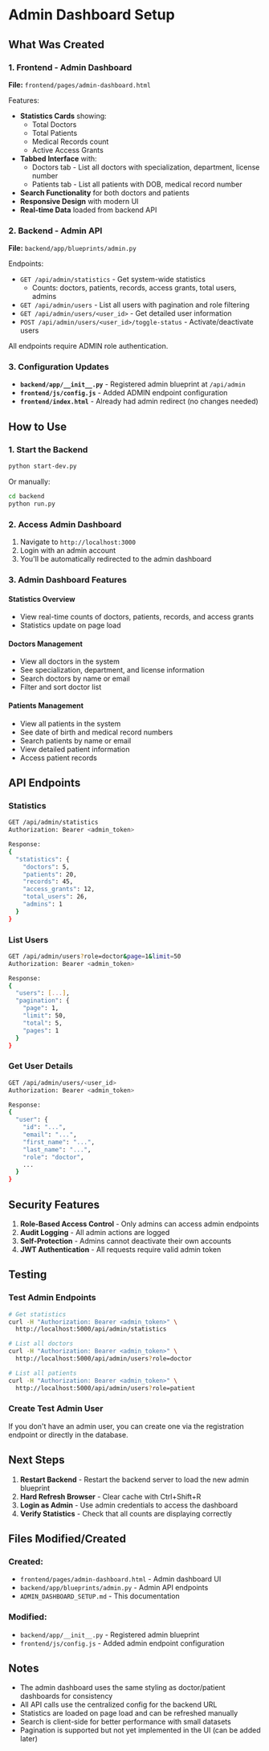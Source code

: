 # Admin Dashboard Setup

## What Was Created

### 1. Frontend - Admin Dashboard
**File:** `frontend/pages/admin-dashboard.html`

Features:
- **Statistics Cards** showing:
  - Total Doctors
  - Total Patients  
  - Medical Records count
  - Active Access Grants
- **Tabbed Interface** with:
  - Doctors tab - List all doctors with specialization, department, license number
  - Patients tab - List all patients with DOB, medical record number
- **Search Functionality** for both doctors and patients
- **Responsive Design** with modern UI
- **Real-time Data** loaded from backend API

### 2. Backend - Admin API
**File:** `backend/app/blueprints/admin.py`

Endpoints:
- `GET /api/admin/statistics` - Get system-wide statistics
  - Counts: doctors, patients, records, access grants, total users, admins
- `GET /api/admin/users` - List all users with pagination and role filtering
- `GET /api/admin/users/<user_id>` - Get detailed user information
- `POST /api/admin/users/<user_id>/toggle-status` - Activate/deactivate users

All endpoints require ADMIN role authentication.

### 3. Configuration Updates
- **`backend/app/__init__.py`** - Registered admin blueprint at `/api/admin`
- **`frontend/js/config.js`** - Added ADMIN endpoint configuration
- **`frontend/index.html`** - Already had admin redirect (no changes needed)

## How to Use

### 1. Start the Backend
```bash
python start-dev.py
```
Or manually:
```bash
cd backend
python run.py
```

### 2. Access Admin Dashboard
1. Navigate to `http://localhost:3000`
2. Login with an admin account
3. You'll be automatically redirected to the admin dashboard

### 3. Admin Dashboard Features

#### Statistics Overview
- View real-time counts of doctors, patients, records, and access grants
- Statistics update on page load

#### Doctors Management
- View all doctors in the system
- See specialization, department, and license information
- Search doctors by name or email
- Filter and sort doctor list

#### Patients Management
- View all patients in the system
- See date of birth and medical record numbers
- Search patients by name or email
- View detailed patient information
- Access patient records

## API Endpoints

### Statistics
```bash
GET /api/admin/statistics
Authorization: Bearer <admin_token>

Response:
{
  "statistics": {
    "doctors": 5,
    "patients": 20,
    "records": 45,
    "access_grants": 12,
    "total_users": 26,
    "admins": 1
  }
}
```

### List Users
```bash
GET /api/admin/users?role=doctor&page=1&limit=50
Authorization: Bearer <admin_token>

Response:
{
  "users": [...],
  "pagination": {
    "page": 1,
    "limit": 50,
    "total": 5,
    "pages": 1
  }
}
```

### Get User Details
```bash
GET /api/admin/users/<user_id>
Authorization: Bearer <admin_token>

Response:
{
  "user": {
    "id": "...",
    "email": "...",
    "first_name": "...",
    "last_name": "...",
    "role": "doctor",
    ...
  }
}
```

## Security Features

1. **Role-Based Access Control** - Only admins can access admin endpoints
2. **Audit Logging** - All admin actions are logged
3. **Self-Protection** - Admins cannot deactivate their own accounts
4. **JWT Authentication** - All requests require valid admin token

## Testing

### Test Admin Endpoints
```bash
# Get statistics
curl -H "Authorization: Bearer <admin_token>" \
  http://localhost:5000/api/admin/statistics

# List all doctors
curl -H "Authorization: Bearer <admin_token>" \
  http://localhost:5000/api/admin/users?role=doctor

# List all patients  
curl -H "Authorization: Bearer <admin_token>" \
  http://localhost:5000/api/admin/users?role=patient
```

### Create Test Admin User
If you don't have an admin user, you can create one via the registration endpoint or directly in the database.

## Next Steps

1. **Restart Backend** - Restart the backend server to load the new admin blueprint
2. **Hard Refresh Browser** - Clear cache with Ctrl+Shift+R
3. **Login as Admin** - Use admin credentials to access the dashboard
4. **Verify Statistics** - Check that all counts are displaying correctly

## Files Modified/Created

### Created:
- `frontend/pages/admin-dashboard.html` - Admin dashboard UI
- `backend/app/blueprints/admin.py` - Admin API endpoints
- `ADMIN_DASHBOARD_SETUP.md` - This documentation

### Modified:
- `backend/app/__init__.py` - Registered admin blueprint
- `frontend/js/config.js` - Added admin endpoint configuration

## Notes

- The admin dashboard uses the same styling as doctor/patient dashboards for consistency
- All API calls use the centralized config for the backend URL
- Statistics are loaded on page load and can be refreshed manually
- Search is client-side for better performance with small datasets
- Pagination is supported but not yet implemented in the UI (can be added later)
